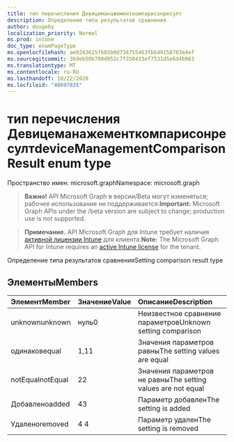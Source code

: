 ```yaml
---
title: тип перечисления Девицеманажементкомпарисонресулт
description: Определение типа результатов сравнения
author: dougeby
localization_priority: Normal
ms.prod: intune
doc_type: enumPageType
ms.openlocfilehash: ae0243615f603b0d734755463fbb49158703e4ef
ms.sourcegitcommit: 3b9eb50b790d952c7f350433ef7531d5e6d4b963
ms.translationtype: MT
ms.contentlocale: ru-RU
ms.lasthandoff: 10/22/2020
ms.locfileid: "48697835"
---
```

# <a name="devicemanagementcomparisonresult-enum-type"></a><span data-ttu-id="0dab0-103">тип перечисления Девицеманажементкомпарисонресулт</span><span class="sxs-lookup"><span data-stu-id="0dab0-103">deviceManagementComparisonResult enum type</span></span>

<span data-ttu-id="0dab0-104">Пространство имен: microsoft.graph</span><span class="sxs-lookup"><span data-stu-id="0dab0-104">Namespace: microsoft.graph</span></span>

> <span data-ttu-id="0dab0-105">**Важно!** API Microsoft Graph в версии/Beta могут изменяться; рабочее использование не поддерживается.</span><span class="sxs-lookup"><span data-stu-id="0dab0-105">**Important:** Microsoft Graph APIs under the /beta version are subject to change; production use is not supported.</span></span>

> <span data-ttu-id="0dab0-106">**Примечание.** API Microsoft Graph для Intune требует наличия [активной лицензии Intune](https://go.microsoft.com/fwlink/?linkid=839381) для клиента.</span><span class="sxs-lookup"><span data-stu-id="0dab0-106">**Note:** The Microsoft Graph API for Intune requires an [active Intune license](https://go.microsoft.com/fwlink/?linkid=839381) for the tenant.</span></span>

<span data-ttu-id="0dab0-107">Определение типа результатов сравнения</span><span class="sxs-lookup"><span data-stu-id="0dab0-107">Setting comparison result type</span></span>

## <a name="members"></a><span data-ttu-id="0dab0-108">Элементы</span><span class="sxs-lookup"><span data-stu-id="0dab0-108">Members</span></span>
|<span data-ttu-id="0dab0-109">Элемент</span><span class="sxs-lookup"><span data-stu-id="0dab0-109">Member</span></span>|<span data-ttu-id="0dab0-110">Значение</span><span class="sxs-lookup"><span data-stu-id="0dab0-110">Value</span></span>|<span data-ttu-id="0dab0-111">Описание</span><span class="sxs-lookup"><span data-stu-id="0dab0-111">Description</span></span>|
|:---|:---|:---|
|<span data-ttu-id="0dab0-112">unknown</span><span class="sxs-lookup"><span data-stu-id="0dab0-112">unknown</span></span>|<span data-ttu-id="0dab0-113">нуль</span><span class="sxs-lookup"><span data-stu-id="0dab0-113">0</span></span>|<span data-ttu-id="0dab0-114">Неизвестное сравнение параметров</span><span class="sxs-lookup"><span data-stu-id="0dab0-114">Unknown setting comparison</span></span>|
|<span data-ttu-id="0dab0-115">одинаков</span><span class="sxs-lookup"><span data-stu-id="0dab0-115">equal</span></span>|<span data-ttu-id="0dab0-116">1,1</span><span class="sxs-lookup"><span data-stu-id="0dab0-116">1</span></span>|<span data-ttu-id="0dab0-117">Значения параметров равны</span><span class="sxs-lookup"><span data-stu-id="0dab0-117">The setting values are equal</span></span>|
|<span data-ttu-id="0dab0-118">notEqual</span><span class="sxs-lookup"><span data-stu-id="0dab0-118">notEqual</span></span>|<span data-ttu-id="0dab0-119">2</span><span class="sxs-lookup"><span data-stu-id="0dab0-119">2</span></span>|<span data-ttu-id="0dab0-120">Значения параметров не равны</span><span class="sxs-lookup"><span data-stu-id="0dab0-120">The setting values are not equal</span></span>|
|<span data-ttu-id="0dab0-121">Добавлено</span><span class="sxs-lookup"><span data-stu-id="0dab0-121">added</span></span>|<span data-ttu-id="0dab0-122">4</span><span class="sxs-lookup"><span data-stu-id="0dab0-122">3</span></span>|<span data-ttu-id="0dab0-123">Параметр добавлен</span><span class="sxs-lookup"><span data-stu-id="0dab0-123">The setting is added</span></span>|
|<span data-ttu-id="0dab0-124">Удалено</span><span class="sxs-lookup"><span data-stu-id="0dab0-124">removed</span></span>|<span data-ttu-id="0dab0-125">4 </span><span class="sxs-lookup"><span data-stu-id="0dab0-125">4</span></span>|<span data-ttu-id="0dab0-126">Параметр удален</span><span class="sxs-lookup"><span data-stu-id="0dab0-126">The setting is removed</span></span>|






